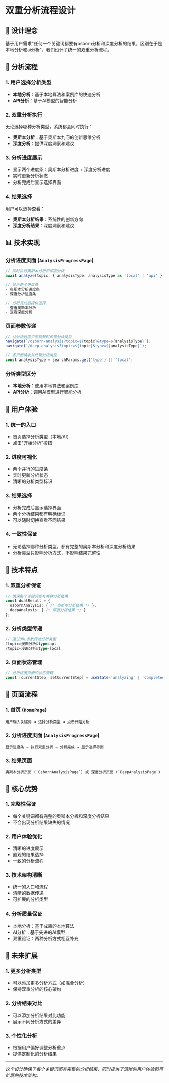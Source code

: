 # 双重分析流程设计

## 🎯 设计理念

基于用户需求"任何一个关键词都要有osborn分析和深度分析的结果，区别在于是本地分析和ai分析"，我们设计了统一的双重分析流程。

## 🔄 分析流程

### 1. 用户选择分析类型
- **本地分析**：基于本地算法和案例库的快速分析
- **API分析**：基于AI模型的智能分析

### 2. 双重分析执行
无论选择哪种分析类型，系统都会同时执行：
- **奥斯本分析**：基于奥斯本九问的创新思维分析
- **深度分析**：提供深度洞察和建议

### 3. 分析进度展示
- 显示两个进度条：奥斯本分析进度 + 深度分析进度
- 实时更新分析状态
- 分析完成后显示选择界面

### 4. 结果选择
用户可以选择查看：
- **奥斯本分析结果**：系统性的创新方向
- **深度分析结果**：深度洞察和建议

## 📊 技术实现

### 分析进度页面 (`AnalysisProgressPage`)
```typescript
// 同时执行奥斯本分析和深度分析
await analyze(topic, { analysisType: analysisType as 'local' | 'api' });

// 显示两个进度条
- 奥斯本分析进度条
- 深度分析进度条

// 分析完成后提供选择
- 查看奥斯本分析
- 查看深度分析
```

### 页面参数传递
```typescript
// 从分析进度页面跳转时传递分析类型
navigate(`/osborn-analysis?topic=${topic}&type=${analysisType}`);
navigate(`/deep-analysis?topic=${topic}&type=${analysisType}`);

// 各页面接收并处理分析类型
const analysisType = searchParams.get('type') || 'local';
```

### 分析类型区分
- **本地分析**：使用本地算法和案例库
- **API分析**：调用AI模型进行智能分析

## 🎨 用户体验

### 1. 统一的入口
- 首页选择分析类型（本地/AI）
- 点击"开始分析"按钮

### 2. 进度可视化
- 两个并行的进度条
- 实时更新分析状态
- 清晰的分析类型标识

### 3. 结果选择
- 分析完成后显示选择界面
- 两个分析结果都有明确标识
- 可以随时切换查看不同结果

### 4. 一致性保证
- 无论选择哪种分析类型，都有完整的奥斯本分析和深度分析结果
- 分析类型只影响分析方式，不影响结果完整性

## 🔧 技术特点

### 1. 双重分析保证
```typescript
// 确保每个关键词都有两种分析结果
const dualResult = {
  osbornAnalysis: { /* 奥斯本分析结果 */ },
  deepAnalysis: { /* 深度分析结果 */ }
};
```

### 2. 分析类型传递
```typescript
// 通过URL参数传递分析类型
?topic=漫画分析&type=api
?topic=漫画分析&type=local
```

### 3. 页面状态管理
```typescript
// 分析进度页面的状态管理
const [currentStep, setCurrentStep] = useState<'analyzing' | 'completed' | 'selecting'>('analyzing');
```

## 📱 页面流程

### 1. 首页 (`HomePage`)
```
用户输入关键词 → 选择分析类型 → 点击开始分析
```

### 2. 分析进度页面 (`AnalysisProgressPage`)
```
显示进度条 → 执行双重分析 → 分析完成 → 显示选择界面
```

### 3. 结果页面
```
奥斯本分析页面 (`OsbornAnalysisPage`) 或 深度分析页面 (`DeepAnalysisPage`)
```

## 🎯 核心优势

### 1. 完整性保证
- 每个关键词都有完整的奥斯本分析和深度分析结果
- 不会出现分析结果缺失的情况

### 2. 用户体验优化
- 清晰的进度展示
- 直观的结果选择
- 一致的分析流程

### 3. 技术架构清晰
- 统一的入口和流程
- 清晰的数据传递
- 可扩展的分析类型

### 4. 分析质量保证
- 本地分析：基于成熟的本地算法
- AI分析：基于先进的AI模型
- 双重验证：两种分析方式相互补充

## 🚀 未来扩展

### 1. 更多分析类型
- 可以添加更多分析方式（如混合分析）
- 保持双重分析的核心架构

### 2. 分析结果对比
- 可以添加分析结果对比功能
- 展示不同分析方式的差异

### 3. 个性化分析
- 根据用户偏好调整分析重点
- 提供定制化的分析结果

---

*这个设计确保了每个关键词都有完整的分析结果，同时提供了清晰的用户体验和可扩展的技术架构。*

